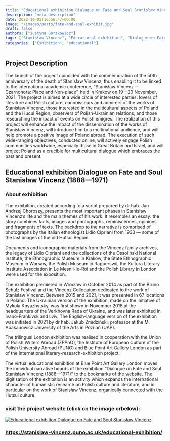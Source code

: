 ```yaml
---
title: "Educational exhibition Dialogue on Fate and Soul Stanisław Vincenz (1888—1971)"
description: "meta description"
date: 2022-10-05T16:56:47+06:00
image: "/images/posts/fate-and-soul-exhibit.jpg"
draft: false
authors: ["Justyna Gorzkowicz"]
tags: ["Stanisław Vincenz", "Educational exhibition", "Dialogue on Fate and Soul", "Jan Choroszy", "Hutsul Region", "Jakub Żmidziński"]
categories: ["Exhibition", "educational"]
---
```

## Project Description

The launch of the project coincided with the commemoration of the 50th anniversary of the death of Stanisław Vincenz, thus enabling it to be linked to the international academic conference, “Stanisław Vincenz — Czarnohora: Place and Non-place“, held in Krakow on 19—20 November, 2021. The project is aimed at a wide circle of interested parties: lovers of literature and Polish culture, connoisseurs and admirers of the works of Stanisław Vincenz, those interested in the multicultural aspects of Poland and the Hucul Region, observers of Polish-Ukrainian relations, and those researching the impact of events on Polish emigres. The realization of this project will enhance the impact of the dissemination of the works of Stanisław Vincenz, will introduce him to a multinational audience, and will help promote a positive image of Poland abroad. The execution of such wide-ranging objectives, conducted online, will actively engage Polish communities worldwide, especially those in Great Britain and Israel, and will project Poland as a crucible for multicultural dialogue which embraces the past and present.

## Educational exhibition Dialogue on Fate and Soul Stanisław Vincenz (1888—1971)

### About exhibition

The exhibition, created according to a script prepared by dr hab. Jan Andrzej Choroszy, presents the most important phases in Stanisław Vincenz’s life and the main themes of his work. It resembles an essay: the story combines facts, images and photographs, reminiscences, opinions and fragments of texts. The backdrop to the narrative is comprised of photographs by the Italian ethnologist Lidio Cipriani from 1933 — some of the last images of the old Hutsul Region.

Documents and iconographic materials from the Vincenz family archives, the legacy of Lidio Cipriani and the collections of the Ossoliński National Institute, the Ethnographic Museum in Krakow, the State Ethnographic Museum in Warsaw, the Polish Museum in Rapperswil, the Kultura Literary Institute Association in Le Mesnil-le-Roi and the Polish Library in London were used for the exposition.

The exhibition premiered in Wrocław in October 2014 as part of the Bruno Schulz Festival and the Vincenz Colloquium dedicated to the work of Stanisław Vincenz. Between 2015 and 2021, it was presented in 67 locations in Poland. The Ukrainian version of the exhibition, made on the initiative of Mykola Knyazhytsky, was first shown in November 2018 at the headquarters of the Verkhovna Rada of Ukraine, and was later exhibited in Ivano-Frankivsk and Lviv. The English-language version of the exhibition was initiated in 2021 by dr hab. Jakub Żmidziński, professor at the M. Abakanowicz University of the Arts in Poznań (UAP).

The trilingual London exhibition was realised in cooperation with the Union of Polish Writers Abroad (ZPPnO), the Institute of European Culture of the Polish University Abroad (PUNO) and Blue Point Art Gallery London as part of the international literary-research-exhibition project.

The virtual educational exhibition at Blue Point Art Gallery London moves the individual narrative boards of the exhibition “Dialogue on Fate and Soul. Stanisław Vincenz (1888—1971)” to the bookmarks of the website. The digitisation of the exhibition is an activity which expands the international character of humanistic research on Polish culture and literature, and in particular on the work of Stanisław Vincenz, organically connected with the Hutsul culture.

### visit the project website (click on the image orbelow):

[![Educational exhibition Dialogue on Fate and Soul Stanisław Vincenz](/images/posts/fate-and-soul-exhibit.png)](https://stanislaw-vincenz.puno.ac.uk/educational-exhibition/)

### https://stanislaw-vincenz.puno.ac.uk/educational-exhibition/